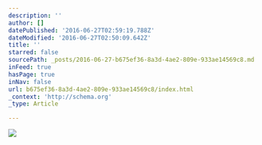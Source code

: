 ```yaml
---
description: ''
author: []
datePublished: '2016-06-27T02:59:19.788Z'
dateModified: '2016-06-27T02:50:09.642Z'
title: ''
starred: false
sourcePath: _posts/2016-06-27-b675ef36-8a3d-4ae2-809e-933ae14569c8.md
inFeed: true
hasPage: true
inNav: false
url: b675ef36-8a3d-4ae2-809e-933ae14569c8/index.html
_context: 'http://schema.org'
_type: Article

---
```

![](https://the-grid-user-content.s3-us-west-2.amazonaws.com/de72ced7-450a-4a04-9701-9d9d39f397e4.png)